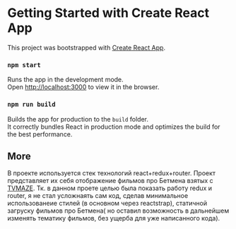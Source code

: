 # Getting Started with Create React App

This project was bootstrapped with [Create React App](https://github.com/facebook/create-react-app).

### `npm start`

Runs the app in the development mode.\
Open [http://localhost:3000](http://localhost:3000) to view it in the browser.


### `npm run build`

Builds the app for production to the `build` folder.\
It correctly bundles React in production mode and optimizes the build for the best performance.



## More
 В проекте используется стек технологий react+redux+router. Проект представляет их себя отображение фильмов про Бетмена взятых с [TVMAZE](https://api.tvmaze.com).
 Тк. в данном проете целью была показать работу redux и router, я не стал усложнаять сам код, сделав минимальное использованеие стилей (в основном через reactstrap), статичной загруску фильмов про Бетмена( но оставил возможность в дальнейшем изменять тематику фильмов, без ущерба для уже написанного кода).
 
 
